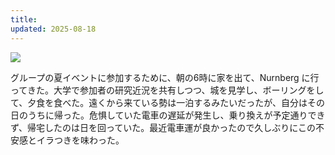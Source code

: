 ```yaml
---
title: 
updated: 2025-08-18
---
```

![](https://i.imgur.com/yi4rLKE.jpeg)

グループの夏イベントに参加するために、朝の6時に家を出て、Nurnberg に行ってきた。大学で参加者の研究近況を共有しつつ、城を見学し、ボーリングをして、夕食を食べた。遠くから来ている勢は一泊するみたいだったが、自分はその日のうちに帰った。危惧していた電車の遅延が発生し、乗り換えが予定通りできず、帰宅したのは日を回っていた。最近電車運が良かったので久しぶりにこの不安感とイラつきを味わった。